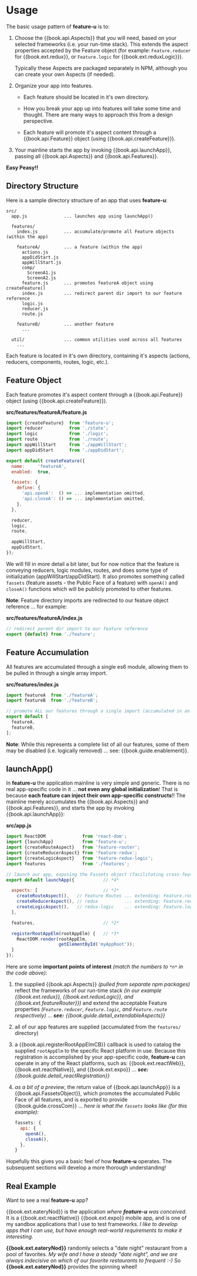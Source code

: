 # Usage

The basic usage pattern of **feature-u** is to:

1. Choose the {{book.api.Aspects}} that you will need, based on your
   selected frameworks (i.e. your run-time stack).  This extends the
   aspect properties accepted by the Feature object (for example:
   `Feature.reducer` for {{book.ext.redux}}, or `Feature.logic` for
   {{book.ext.reduxLogic}}).

   Typically these Aspects are packaged separately in NPM, although you
   can create your own Aspects (if needed).

1. Organize your app into features.

   * Each feature should be located in it's own directory.

   * How you break your app up into features will take some time and
     thought.  There are many ways to approach this from a design
     perspective.

   * Each feature will promote it's aspect content through a
     {{book.api.Feature}} object (using {{book.api.createFeature}}).

1. Your mainline starts the app by invoking {{book.api.launchApp}},
   passing all {{book.api.Aspects}} and {{book.api.Features}}.

**Easy Peasy!!**


## Directory Structure

Here is a sample directory structure of an app that uses **feature-u**:

```
src/
  app.js              ... launches app using launchApp()

  features/
    index.js          ... accumulate/promote all Feature objects (within the app)

    featureA/         ... a feature (within the app)
      actions.js
      appDidStart.js
      appWillStart.js
      comp/
        ScreenA1.js
        ScreenA2.js
      feature.js      ... promotes featureA object using createFeature()
      index.js        ... redirect parent dir import to our feature reference
      logic.js
      reducer.js
      route.js

    featureB/         ... another feature
      ...

  util/               ... common utilities used across all features
    ...
```

Each feature is located in it's own directory, containing it's aspects
(actions, reducers, components, routes, logic, etc.).

## Feature Object

Each feature promotes it's aspect content through a
{{book.api.Feature}} object (using {{book.api.createFeature}}).

**src/features/featureA/feature.js**
```js
import {createFeature}  from 'feature-u';
import reducer          from './state';
import logic            from './logic';
import route            from './route';
import appWillStart     from './appWillStart';
import appDidStart      from './appDidStart';

export default createFeature({
  name:     'featureA',
  enabled:  true,

  fassets: {
    define: {
      'api.openA':  () => ... implementation omitted,
      'api.closeA': () => ... implementation omitted,
    },
  },

  reducer,
  logic,
  route,

  appWillStart,
  appDidStart,
});
```

We will fill in more detail a bit later, but for now notice that the
feature is conveying reducers, logic modules, routes, and does some
type of initialization (appWillStart/appDidStart).  It also promotes
something called `fassets` (feature assets - the Public Face of a
feature) with `openA()` and `closeA()` functions which will be publicly
promoted to other features.

**Note**: Feature directory imports are redirected to our feature
object reference ... for example:

**src/features/featureA/index.js**
```js
// redirect parent dir import to our feature reference
export {default} from './feature';
```


## Feature Accumulation

All features are accumulated through a single es6 module, allowing
them to be pulled in through a single array import.

**src/features/index.js**
```js
import featureA  from './featureA';
import featureB  from './featureB';

// promote ALL our features through a single import (accumulated in an array)
export default [
  featureA,
  featureB,
];
```

**Note**: While this represents a complete list of all our features,
some of them may be disabled (i.e. logically removed) ... see:
{{book.guide.enablement}}.


## launchApp()

In **feature-u** the application mainline is very simple and generic.
There is no real app-specific code in it ... **not even any global
initialization**!  That is because **each feature can inject their own
app-specific constructs**!!  The mainline merely accumulates the
{{book.api.Aspects}} and {{book.api.Features}}, and starts the app by
invoking {{book.api.launchApp}}:

**src/app.js**
```js
import ReactDOM              from 'react-dom';
import {launchApp}           from 'feature-u';
import {createRouteAspect}   from 'feature-router';
import {createReducerAspect} from 'feature-redux';
import {createLogicAspect}   from 'feature-redux-logic';
import features              from './features';

// launch our app, exposing the Fassets object (facilitating cross-feature communication)
export default launchApp({           // *4*

  aspects: [                         // *1*
    createRouteAspect(),   // Feature Routes ... extending: Feature.route
    createReducerAspect(), // redux          ... extending: Feature.reducer
    createLogicAspect(),   // redux-logic    ... extending: Feature.logic
  ],

  features,                          // *2*

  registerRootAppElm(rootAppElm) {   // *3*
    ReactDOM.render(rootAppElm,
                    getElementById('myAppRoot'));
  }
});
```

Here are some **important points of interest** _(match the numbers to
`*n*` in the code above)_:

1. the supplied {{book.api.Aspects}} _(pulled from separate npm
   packages)_ reflect the frameworks of our run-time stack _(in our
   example {{book.ext.redux}}, {{book.ext.reduxLogic}}, and
   {{book.ext.featureRouter}})_ and extend the acceptable Feature
   properties _(`Feature.reducer`, `Feature.logic`, and
   `Feature.route` respectively)_ ... _**see:**
   {{book.guide.detail_extendableAspects}}_

2. all of our app features are supplied (accumulated from the
   `features/` directory)

3. a {{book.api.registerRootAppElmCB}} callback is used to catalog the
   supplied `rootAppElm` to the specific React platform in use.
   Because this registration is accomplished by your app-specific
   code, **feature-u** can operate in any of the React platforms, such
   as: {{book.ext.reactWeb}}, {{book.ext.reactNative}}, and
   {{book.ext.expo}} ... _**see:**
   {{book.guide.detail_reactRegistration}}_

4. _as a bit of a preview_, the return value of {{book.api.launchApp}}
   is a {{book.api.FassetsObject}}, which promotes the accumulated
   Public Face of all features, and is exported to provide
   {{book.guide.crossCom}} ... _here is what the `fassets` looks like
   (for this example):_

   ```js
   fassets: {
     api: {
       openA(),
       closeA(),
     },
   }
   ```

Hopefully this gives you a basic feel of how **feature-u** operates.
The subsequent sections will develop a more thorough understanding!


## Real Example

Want to see a real **feature-u** app?

{{book.ext.eateryNod}} is the application _where **feature-u** was
conceived_.  It is a {{book.ext.reactNative}} {{book.ext.expo}} mobile
app, and is one of my sandbox applications that I use to test
frameworks.  _I like to develop apps that I can use, but have enough
real-world requirements to make it interesting._

**{{book.ext.eateryNod}}** randomly selects a "date night" restaurant
from a pool of favorites.  _My wife and I have a steady "date night",
and we are always indecisive on which of our favorite restaurants to
frequent :-)_ So **{{book.ext.eateryNod}}** provides the spinning
wheel!
